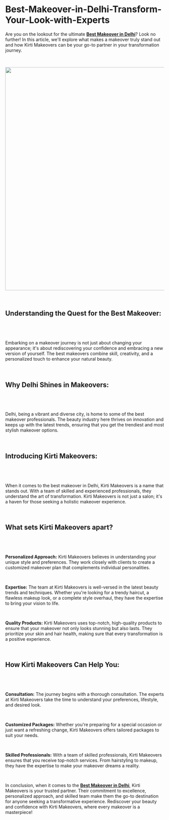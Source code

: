 # Best-Makeover-in-Delhi-Transform-Your-Look-with-Experts
<p>Are you on the lookout for the ultimate&nbsp;<a href="https://kirti-makeovers.com/"><strong>Best Makeover in Delhi</strong></a>? Look no further! In this article, we'll explore what makes a makeover truly stand out and how Kirti Makeovers can be your go-to partner in your transformation journey.</p>
<p>&nbsp;</p>
<p><img src="https://storage.penzu.com/g/od4PgJaw3yrm9r17" alt="" width="705" height="705" /></p>
<p>&nbsp;</p>
<h2><strong>Understanding the Quest for the Best Makeover:</strong></h2>
<h2>&nbsp;</h2>
<p>Embarking on a makeover journey is not just about changing your appearance; it's about rediscovering your confidence and embracing a new version of yourself. The best makeovers combine skill, creativity, and a personalized touch to enhance your natural beauty.</p>
<p>&nbsp;</p>
<h2><strong>Why Delhi Shines in Makeovers:</strong></h2>
<h2>&nbsp;</h2>
<p>Delhi, being a vibrant and diverse city, is home to some of the best makeover professionals. The beauty industry here thrives on innovation and keeps up with the latest trends, ensuring that you get the trendiest and most stylish makeover options.</p>
<p>&nbsp;</p>
<h2><strong>Introducing Kirti Makeovers:</strong></h2>
<h2>&nbsp;</h2>
<p>When it comes to the best makeover in Delhi, Kirti Makeovers is a name that stands out. With a team of skilled and experienced professionals, they understand the art of transformation. Kirti Makeovers is not just a salon; it's a haven for those seeking a holistic makeover experience.</p>
<p>&nbsp;</p>
<h2><strong>What sets Kirti Makeovers apart?</strong></h2>
<h2>&nbsp;</h2>
<p><strong>Personalized Approach:</strong>&nbsp;Kirti Makeovers believes in understanding your unique style and preferences. They work closely with clients to create a customized makeover plan that complements individual personalities.</p>
<p>&nbsp;</p>
<p><strong>Expertise:</strong>&nbsp;The team at Kirti Makeovers is well-versed in the latest beauty trends and techniques. Whether you're looking for a trendy haircut, a flawless makeup look, or a complete style overhaul, they have the expertise to bring your vision to life.</p>
<p>&nbsp;</p>
<p><strong>Quality Products:</strong>&nbsp;Kirti Makeovers uses top-notch, high-quality products to ensure that your makeover not only looks stunning but also lasts. They prioritize your skin and hair health, making sure that every transformation is a positive experience.</p>
<p>&nbsp;</p>
<h2><strong>How Kirti Makeovers Can Help You:</strong></h2>
<h2>&nbsp;</h2>
<p><strong>Consultation:</strong>&nbsp;The journey begins with a thorough consultation. The experts at Kirti Makeovers take the time to understand your preferences, lifestyle, and desired look.</p>
<p>&nbsp;</p>
<p><strong>Customized Packages:</strong>&nbsp;Whether you're preparing for a special occasion or just want a refreshing change, Kirti Makeovers offers tailored packages to suit your needs.</p>
<p>&nbsp;</p>
<p><strong>Skilled Professionals:</strong>&nbsp;With a team of skilled professionals, Kirti Makeovers ensures that you receive top-notch services. From hairstyling to makeup, they have the expertise to make your makeover dreams a reality.</p>
<p>&nbsp;</p>
<p>In conclusion, when it comes to the&nbsp;<a href="https://kirti-makeovers.com/"><strong>Best Makeover in Delhi</strong></a>, Kirti Makeovers is your trusted partner. Their commitment to excellence, personalized approach, and skilled team make them the go-to destination for anyone seeking a transformative experience. Rediscover your beauty and confidence with Kirti Makeovers, where every makeover is a masterpiece!</p>
